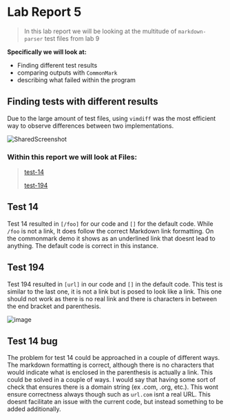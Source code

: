 # Lab Report 5

> In this lab report we will be looking at the multitude of `markdown-parser` test files from lab 9
>
**Specifically we will look at:**
- Finding different test results
- comparing outputs with `CommonMark`
- describing what failed within the program


## Finding tests with different results
Due to the large amount of test files, using `vimdiff` was the most efficient way to observe differences between two implementations.

![SharedScreenshot](https://user-images.githubusercontent.com/103291577/172047116-3cdea2ff-bada-4d16-9f37-ca423f327cd3.jpg)

### Within this report we will look at Files:

>[test-14](https://github.com/nidhidhamnani/markdown-parser/blob/main/test-files/14.md)
>
>[test-194](https://github.com/nidhidhamnani/markdown-parser/blob/main/test-files/194.md)

## Test 14
Test 14 resulted in `[/foo]` for our code and `[]` for the default code. While `/foo` is not a link, It does follow the correct Markdown link formatting. On the commonmark demo it shows as an underlined link that doesnt lead to anything. The default code is correct in this instance.

## Test 194
Test 194 resulted in `[url]` in our code and `[]` in the default code. This test is similar to the last one, it is not a link but is posed to look like a link. This one should not work as there is no real link and there is characters in between the end bracket and parenthesis.

![image](https://user-images.githubusercontent.com/103291577/172048686-b26d2a3d-f624-434a-9bab-22f88f8e15dd.png)

## Test 14 bug
The problem for test 14 could be approached in a couple of different ways. The markdown formatting is correct, although there is no characters that would indicate what is enclosed in the parenthesis is actually a link. This could be solved in a couple of ways. I would say that having some sort of check that ensures there is a domain string (ex .com, .org, etc.). This wont ensure correctness always though such as `url.com` isnt a real URL. This doesnt facilitate an issue with the current code, but instead something to be added additionally. 
